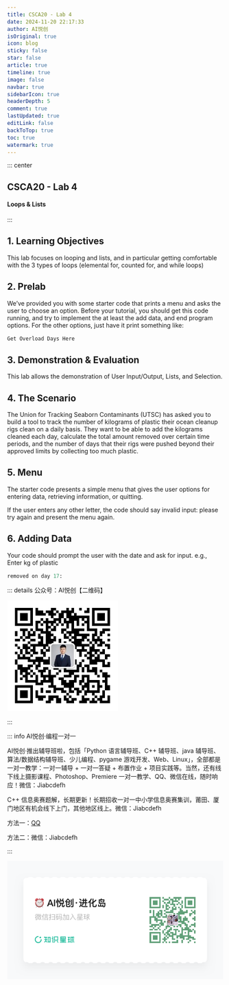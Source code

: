 ```yaml
---
title: CSCA20 - Lab 4
date: 2024-11-20 22:17:33
author: AI悦创
isOriginal: true
icon: blog
sticky: false
star: false
article: true
timeline: true
image: false
navbar: true
sidebarIcon: true
headerDepth: 5
comment: true
lastUpdated: true 
editLink: false
backToTop: true
toc: true
watermark: true
---
```


::: center

## CSCA20 - Lab 4

#### Loops & Lists

:::

## 1. Learning Objectives

This lab focuses on looping and lists, and in particular getting comfortable with the 3 types of loops (elemental for, counted for, and while loops)

## 2. Prelab

We’ve provided you with some starter code that prints a menu and asks the user to choose an option. Before your tutorial, you should get this code running, and try to implement the at least the add data, and end program options. For the other options, just have it print something like: 

```python
Get Overload Days Here
```

## 3. Demonstration & Evaluation

This lab allows the demonstration of User Input/Output, Lists, and Selection.

## 4. The Scenario

The Union for Tracking Seaborn Contaminants (UTSC) has asked you to build a tool to track the number of kilograms of plastic their ocean cleanup rigs clean on a daily basis. They want to be able to add the kilograms cleaned each day, calculate the total amount removed over certain time periods, and the number of days that their rigs were pushed beyond their approved limits by collecting too much plastic.

## 5. Menu

The starter code presents a simple menu that gives the user options for entering data, retrieving information, or quitting.

If the user enters any other letter, the code should say invalid input: please try again and present the menu again.

## 6. Adding Data

Your code should prompt the user with the date and ask for input. e.g., Enter kg of plastic

```python
removed on day 17:
```











::: details 公众号：AI悦创【二维码】

![](/gzh.jpg)

:::

::: info AI悦创·编程一对一

AI悦创·推出辅导班啦，包括「Python 语言辅导班、C++ 辅导班、java 辅导班、算法/数据结构辅导班、少儿编程、pygame 游戏开发、Web、Linux」，全部都是一对一教学：一对一辅导 + 一对一答疑 + 布置作业 + 项目实践等。当然，还有线下线上摄影课程、Photoshop、Premiere 一对一教学、QQ、微信在线，随时响应！微信：Jiabcdefh

C++ 信息奥赛题解，长期更新！长期招收一对一中小学信息奥赛集训，莆田、厦门地区有机会线下上门，其他地区线上。微信：Jiabcdefh

方法一：[QQ](http://wpa.qq.com/msgrd?v=3&uin=1432803776&site=qq&menu=yes)

方法二：微信：Jiabcdefh

:::

![](/zsxq.jpg)

